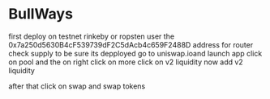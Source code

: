# BullWays

first deploy on testnet rinkeby or ropsten
user the  0x7a250d5630B4cF539739dF2C5dAcb4c659F2488D  address for router
check supply to be sure its depployed
go to uniswap.ioand launch app
click on pool and the on right click on more
click on v2 liquidity
now add v2 liquidity

after that click on swap and swap tokens
